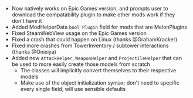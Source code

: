 - Now natively works on Epic Games version, and prompts user to download the compatability plugin to make other mods work if they don't have it
- Added ModHelperData `bool Plugin` field for mods that are MelonPlugins
- Fixed SteamWebView usage on the Epic Games version
- Fixed a crash that could happen on Linux (thanks @GrahamKracker)
- Fixed more crashes from TowerInventory / subtower interactions (thanks @Onixiya)
- Added new `AttackHelper`, `WeaponHelper` and `ProjectileHelper` that can be used to more easily create those models
  from scratch
    - The classes will implicitly convert themselves to their respective models
    - Make use of the object initialization syntax; don't need to specific every single field, will use sensible defaults